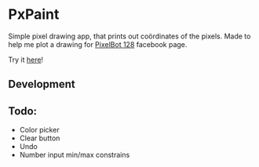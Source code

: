 # PxPaint

Simple pixel drawing app, that prints out coördinates of the pixels. Made to help me plot a drawing for [PixelBot 128](https://www.facebook.com/pixelbot128/) facebook page.

Try it [here](https://stofi.github.io/pxpaint)!

## Development

## Todo:

- Color picker
- Clear button
- Undo
- Number input min/max constrains